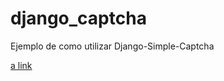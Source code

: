 django_captcha
==============

Ejemplo de como utilizar Django-Simple-Captcha

[a link](http://django-simple-captcha.readthedocs.org/en/latest/usage.html)
